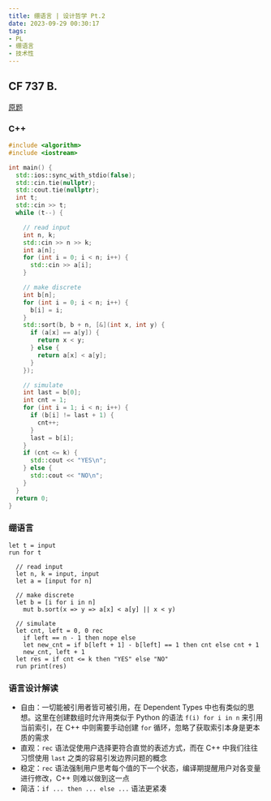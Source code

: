 ```yaml
---
title: 绷语言 | 设计哲学 Pt.2
date: 2023-09-29 00:30:17
tags:
- PL
- 绷语言
- 技术性
---
```


## CF 737 B.

[原题](https://codeforces.com/contest/1557/problem/B)

### C++

```cpp
#include <algorithm>
#include <iostream>

int main() {
  std::ios::sync_with_stdio(false);
  std::cin.tie(nullptr);
  std::cout.tie(nullptr);
  int t;
  std::cin >> t;
  while (t--) {

    // read input
    int n, k;
    std::cin >> n >> k;
    int a[n];
    for (int i = 0; i < n; i++) {
      std::cin >> a[i];
    }

    // make discrete
    int b[n];
    for (int i = 0; i < n; i++) {
      b[i] = i;
    }
    std::sort(b, b + n, [&](int x, int y) {
      if (a[x] == a[y]) {
        return x < y;
      } else {
        return a[x] < a[y];
      }
    });

    // simulate
    int last = b[0];
    int cnt = 1;
    for (int i = 1; i < n; i++) {
      if (b[i] != last + 1) {
        cnt++;
      }
      last = b[i];
    }
    if (cnt <= k) {
      std::cout << "YES\n";
    } else {
      std::cout << "NO\n";
    }
  }
  return 0;
}
```

### 绷语言

```
let t = input
run for t
  
  // read input
  let n, k = input, input
  let a = [input for n]

  // make discrete
  let b = [i for i in n]
    mut b.sort(x => y => a[x] < a[y] || x < y)

  // simulate
  let cnt, left = 0, 0 rec
    if left == n - 1 then nope else
    let new_cnt = if b[left + 1] - b[left] == 1 then cnt else cnt + 1
    new_cnt, left + 1
  let res = if cnt <= k then "YES" else "NO"
  run print(res)
```

### 语言设计解读

- 自由：一切能被引用者皆可被引用，在 Dependent Types 中也有类似的思想。这里在创建数组时允许用类似于 Python 的语法 `f(i) for i in n` 来引用当前索引，在 C++ 中则需要手动创建 `for` 循环，忽略了获取索引本身是更本质的需求
- 直观：`rec` 语法促使用户选择更符合直觉的表述方式，而在 C++ 中我们往往习惯使用 `last` 之类的容易引发边界问题的概念
- 稳定：`rec` 语法强制用户思考每个值的下一个状态，编译期提醒用户对各变量进行修改，C++ 则难以做到这一点
- 简洁：`if ... then ... else ...` 语法更紧凑
